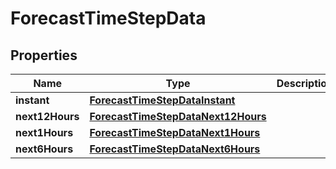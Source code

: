 

# ForecastTimeStepData

## Properties

Name | Type | Description | Notes
------------ | ------------- | ------------- | -------------
**instant** | [**ForecastTimeStepDataInstant**](ForecastTimeStepDataInstant.md) |  | 
**next12Hours** | [**ForecastTimeStepDataNext12Hours**](ForecastTimeStepDataNext12Hours.md) |  |  [optional]
**next1Hours** | [**ForecastTimeStepDataNext1Hours**](ForecastTimeStepDataNext1Hours.md) |  |  [optional]
**next6Hours** | [**ForecastTimeStepDataNext6Hours**](ForecastTimeStepDataNext6Hours.md) |  |  [optional]




